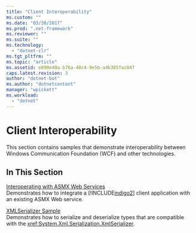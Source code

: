 ```yaml
---
title: "Client Interoperability"
ms.custom: ""
ms.date: "03/30/2017"
ms.prod: ".net-framework"
ms.reviewer: ""
ms.suite: ""
ms.technology: 
  - "dotnet-clr"
ms.tgt_pltfrm: ""
ms.topic: "article"
ms.assetid: e890e40a-b76a-48c4-9e5b-a4b385fac847
caps.latest.revision: 3
author: "dotnet-bot"
ms.author: "dotnetcontent"
manager: "wpickett"
ms.workload: 
  - "dotnet"
---
```

# Client Interoperability
This section contains samples that demonstrate interoperability between Windows Communication Foundation (WCF) and other technologies.  
  
## In This Section  
 [Interoperating with ASMX Web Services](../../../../docs/framework/wcf/samples/interoperating-with-asmx-web-services.md)  
 Demonstrates how to integrate a [!INCLUDE[indigo2](../../../../includes/indigo2-md.md)] client application with an existing ASMX Web service.  
  
 [XMLSerializer Sample](../../../../docs/framework/wcf/samples/xmlserializer-sample.md)  
 Demonstrates how to serialize and deserialize types that are compatible with the <xref:System.Xml.Serialization.XmlSerializer>.
